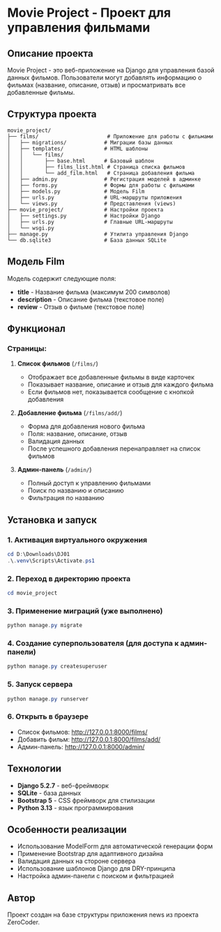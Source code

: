 # Movie Project - Проект для управления фильмами

## Описание проекта

Movie Project - это веб-приложение на Django для управления базой данных фильмов. Пользователи могут добавлять информацию о фильмах (название, описание, отзыв) и просматривать все добавленные фильмы.

## Структура проекта

```
movie_project/
├── films/                      # Приложение для работы с фильмами
│   ├── migrations/            # Миграции базы данных
│   ├── templates/             # HTML шаблоны
│   │   └── films/
│   │       ├── base.html      # Базовый шаблон
│   │       ├── films_list.html # Страница списка фильмов
│   │       └── add_film.html   # Страница добавления фильма
│   ├── admin.py               # Регистрация моделей в админке
│   ├── forms.py               # Формы для работы с фильмами
│   ├── models.py              # Модель Film
│   ├── urls.py                # URL-маршруты приложения
│   └── views.py               # Представления (views)
├── movie_project/             # Настройки проекта
│   ├── settings.py            # Настройки Django
│   ├── urls.py                # Главные URL-маршруты
│   └── wsgi.py
├── manage.py                  # Утилита управления Django
└── db.sqlite3                 # База данных SQLite

```

## Модель Film

Модель содержит следующие поля:
- **title** - Название фильма (максимум 200 символов)
- **description** - Описание фильма (текстовое поле)
- **review** - Отзыв о фильме (текстовое поле)

## Функционал

### Страницы:

1. **Список фильмов** (`/films/`)
   - Отображает все добавленные фильмы в виде карточек
   - Показывает название, описание и отзыв для каждого фильма
   - Если фильмов нет, показывается сообщение с кнопкой добавления

2. **Добавление фильма** (`/films/add/`)
   - Форма для добавления нового фильма
   - Поля: название, описание, отзыв
   - Валидация данных
   - После успешного добавления перенаправляет на список фильмов

3. **Админ-панель** (`/admin/`)
   - Полный доступ к управлению фильмами
   - Поиск по названию и описанию
   - Фильтрация по названию

## Установка и запуск

### 1. Активация виртуального окружения

```powershell
cd D:\Downloads\DJ01
.\.venv\Scripts\Activate.ps1
```

### 2. Переход в директорию проекта

```powershell
cd movie_project
```

### 3. Применение миграций (уже выполнено)

```powershell
python manage.py migrate
```

### 4. Создание суперпользователя (для доступа к админ-панели)

```powershell
python manage.py createsuperuser
```

### 5. Запуск сервера

```powershell
python manage.py runserver
```

### 6. Открыть в браузере

- Список фильмов: http://127.0.0.1:8000/films/
- Добавить фильм: http://127.0.0.1:8000/films/add/
- Админ-панель: http://127.0.0.1:8000/admin/

## Технологии

- **Django 5.2.7** - веб-фреймворк
- **SQLite** - база данных
- **Bootstrap 5** - CSS фреймворк для стилизации
- **Python 3.13** - язык программирования

## Особенности реализации

- Использование ModelForm для автоматической генерации форм
- Применение Bootstrap для адаптивного дизайна
- Валидация данных на стороне сервера
- Использование шаблонов Django для DRY-принципа
- Настройка админ-панели с поиском и фильтрацией

## Автор

Проект создан на базе структуры приложения news из проекта ZeroCoder.

